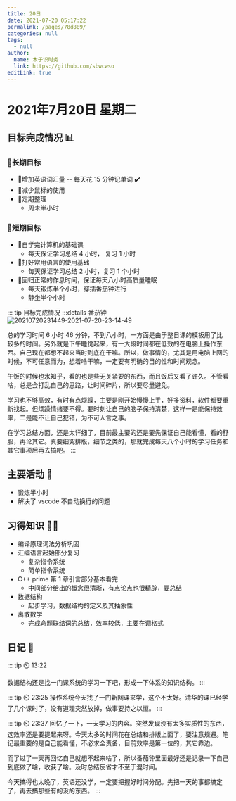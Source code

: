 ```yaml
---
title: 20日
date: 2021-07-20 05:17:22
permalink: /pages/78d889/
categories: null
tags: 
  - null
author: 
  name: 木子识时务
  link: https://github.com/sbwcwso
editLink: true
---
```

# 2021年7月20日 星期二

## 目标完成情况 📊

### 🐺长期目标

- 🚢增加英语词汇量 -- 每天花 15 分钟记单词  ✔️
- 🚢减少鼠标的使用
- 🚢定期整理
  - 周未半小时

### 🐆短期目标

- 🚗自学完计算机的基础课
  - 每天保证学习总结 4 小时， 复习 1 小时
- 🚗打好常用语言的使用基础
  - 每天保证学习总结 2 小时，复习 1 个小时
- 🚗回归正常的作息时间，保证每天八小时高质量睡眠
  - 每天锻炼半个小时，穿插番茄钟进行
  - 静坐半个小时

::: tip 目标完成情况
:::details 番茄钟
![20210720231449-2021-07-20-23-14-49](https://cdn.jsdelivr.net/gh/Lijunjie9502/PicBed@master/20210720231449-2021-07-20-23-14-49.png)

总的学习时间 6 小时 46 分钟，不到八小时，一方面是由于整日课的模板用了比较多的时间。另外就是下午睡觉起来，有一大段时间都在低效的在电脑上操作东西。自己现在都想不起来当时到底在干嘛。所以，做事情的，尤其是用电脑上网的时候，不可任意而为，想着啥干嘛，一定要有明确的目的性和时间观念。

午饭的时候也水知乎，看的也是些无关紧要的东西，而且饭后又看了许久。不管看啥，总是会打乱自己的思路，让时间碎片，所以要尽量避免。

学习也不够高效，有时有点烦躁，主要是刚开始慢慢上手，好多资料，软件都要重新找起。但烦躁情绪要不得。要时刻让自己的脑子保持清楚，这样一是能保持效率，二是能不让自己犯错，为不可人言之事。

在学习总结方面，还是太详细了，目前最主要的还是要先保证自己能看懂，看的舒服，再论其它。真要细究排版，细节之类的，那就完成每天八个小时的学习任务和其它事项后再去搞吧。
:::

## 主要活动 🏃

- 锻炼半小时
- 解决了 vscode 不自动换行的问题

## 习得知识 🧑‍💻

- 编译原理词法分析巩固
- 汇编语言起始部分复习
  - 复杂指令系统
  - 简单指令系统
- C++ prime 第 1 章引言部分基本看完
  - 中间部分给出的概念很清晰，有点论点也很精辟，要总结
- 数据结构
  - 起步学习，数据结构的定义及其抽象性
- 离散数学
  - 完成命题联结词的总结，效率较低，主要在调格式

## 日记 🤔

::: tip ⏲️ 13:22

数据结构还是找一门课系统的学习一下吧，形成一下体系的知识结构。
:::

::: tip ⏲️ 23:25
操作系统今天找了一门新网课来学，这个不太好。清华的课已经学了几个课时了，没有道理突然放掉，做事要持之以恒。
:::

::: tip ⏲️ 23:37
回忆了一下，一天学习的内容。突然发现没有太多实质性的东西，这效率还是要提起来呀。今天太多的时间花在总结和排版上面了，要注意规避。笔记最重要的是自己能看懂，不必求全责备，目前效率是第一位的，其它靠边。

而了过了一天再回忆自己就想不起来啥了，所以番茄钟里面最好还是记录一下自己到底做了啥，收获了啥。及时总结反省才不至于混时间。

今天搞得也太晚了，英语还没学，一定要把握好时间分配。先把一天的事都搞定了，再去搞那些有的没的东西。
:::

